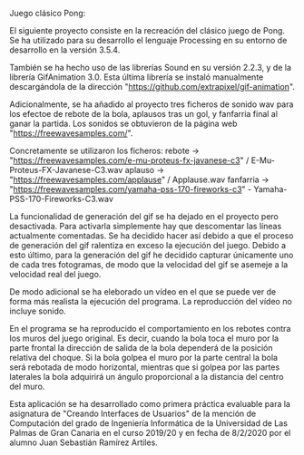 ﻿Juego clásico Pong:

El siguiente proyecto consiste en la recreación del clásico juego de Pong. Se ha utilizado para su desarrollo el lenguaje Processing en su entorno de desarrollo en la versión 3.5.4.

También se ha hecho uso de las librerías Sound en su versión 2.2.3, y de la librería GifAnimation 3.0. Esta última librería se instaló manualmente descargándola de la dirección "https://github.com/extrapixel/gif-animation".

Adicionalmente, se ha añadido al proyecto tres ficheros de sonido wav para los efectoe de rebote de la bola, aplausos tras un gol, y fanfarria final al ganar la partida. Los sonidos se obtuvieron de la página web "https://freewavesamples.com/".

Concretamente se utilizaron los ficheros:
rebote		->	"https://freewavesamples.com/e-mu-proteus-fx-javanese-c3" / E-Mu-Proteus-FX-Javanese-C3.wav
aplauso		->	"https://freewavesamples.com/applause" / Applause.wav
fanfarria	->	"https://freewavesamples.com/yamaha-pss-170-fireworks-c3" - Yamaha-PSS-170-Fireworks-C3.wav

La funcionalidad de generación del gif se ha dejado en el proyecto pero desactivada. Para activarla simplemente hay que descomentar las líneas actualmente comentadas. Se ha decidido hacer así debido a que el proceso de generación del gif ralentiza en exceso la ejecución del juego. Debido a esto último, para la generación del gif he decidido capturar únicamente uno de cada tres fotogramas, de modo que la
velocidad del gif se asemeje a la velocidad real del juego.

De modo adicional se ha eleborado un vídeo en el que se puede ver de forma más realista la ejecución del programa. La reproducción del vídeo no incluye sonido.

En el programa se ha reproducido el comportamiento en los rebotes contra los muros del juego original. Es decir, cuando la bola toca el muro por la parte frontal la dirección de salida de la bola dependerá de la posición relativa del choque. Si la bola golpea el muro por la parte central la bola será rebotada de modo horizontal, mientras que si golpea por las partes laterales la bola adquirirá un ángulo proporcional a la distancia del centro del muro.

Esta aplicación se ha desarrollado como primera práctica evaluable para la asignatura de "Creando Interfaces de Usuarios" de la mención de Computación del grado de Ingeniería Informática de la Universidad de Las Palmas de Gran Canaria en el curso 2019/20 y en fecha de 8/2/2020 por el alumno Juan Sebastián Ramírez Artiles.
